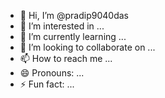 - 👋 Hi, I’m @pradip9040das
- 👀 I’m interested in ...
- 🌱 I’m currently learning ...
- 💞️ I’m looking to collaborate on ...
- 📫 How to reach me ...
- 😄 Pronouns: ...
- ⚡ Fun fact: ...

<!---
pradip9040das/pradip9040das is a ✨ special ✨ repository because its `README.md` (this file) appears on your GitHub profile.
You can click the Preview link to take a look at your changes.
--->
